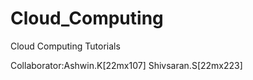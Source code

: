 # Cloud_Computing
Cloud Computing Tutorials

Collaborator:Ashwin.K[22mx107]
             Shivsaran.S[22mx223]
